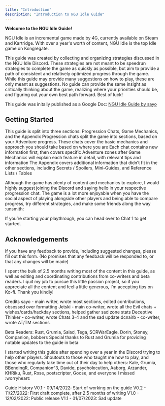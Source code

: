```yaml
---
title: "Introduction"
description: "Introduction to NGU Idle Guide"
---
```


**Welcome to the NGU Idle Guide!**

NGU Idle is an incremental game made by 4G, currently available on Steam and Kartridge. With over a year's worth of content, NGU Idle is the top Idle game on Kongregate.

This guide was created by collecting and organizing strategies discussed in the NGU Idle Discord. These strategies are not meant to be speedrun strategies to complete the game as quickly as possible, but aim to provide a path of consistent and relatively optimized progress through the game. While this guide may provide many suggestions on how to play, these are only meant as suggestions. No guide can provide the same insight as critically thinking about the game, realizing where your priorities should be, and figuring out your own best path forward. Best of luck!

This guide was initally published as a Google Doc: [NGU Idle Guide by sayo](https://docs.google.com/document/d/1N-tt-Zy4UTREHzduwtW6kT7XR73gbA9yNSlAkETdhZ0/edit?usp=sharing)

## Getting Started

This guide is split into three sections: Progression Chats, Game Mechanics, and the Appendix
Progression chats split the game into sections, based on your Adventure progress. These chats cover the basic mechanics and approach you should take based on where you are
Each chat contains new information first, then covers specific Adventure zones after
Game Mechanics will explain each feature in detail, with relevant tips and information
The Appendix covers additional information that didn’t fit in the other sections, including Secrets / Spoilers, Mini-Guides, and Reference Lists / Tables

Although the game has plenty of content and mechanics to explore, I would highly suggest joining the Discord and saying hello in your respective progression chat. The game is a lot more enjoyable when you have the social aspect of playing alongside other players and being able to compare progress, try different strategies, and make some friends along the way :unsmith:

If you’re starting your playthrough, you can head over to Chat 1 to get started.


## Acknowledgements

If you have any feedback to provide, including suggested changes, please fill out this form.
(No promises that any feedback will be responded to, or that any changes will be made)

I spent the bulk of 2.5 months writing most of the content in this guide, as well as editing and coordinating contributions from co-writers and beta readers. I quit my job to pursue this little passion project, so if you appreciate all the content and feel a little generous, I’m accepting tips on Ko-fi. Thank you kindly!


Credits
sayo - main writer, wrote most sections, edited contributions, obsessed over formatting
Jetski - main co-writer, wrote all the Evil chats + wishes/cards/hackday sections, helped gather sad zone stats
Deceptive Thinker - co-writer, wrote Chats 3-4 and the sad update
dcnairb - co-writer, wrote AT/TM sections

Beta Readers: Rust, Grumia, Salad, Tega, SCRWarEagle, Dorin, Stoney, Companion, bobbers
Special thanks to Rust and Grumia for providing notable updates to the guide in beta

I started writing this guide after spending over a year in the Discord trying to help other players.
Shoutouts to those who taught me how to play, and those who regularly take time out of their day to help others: Kale, Grumia, BBendingR, Companion^3, Davide, psycholocution, Aaborg, Arzander, KHRiku, Rust, Rose, postscripter, Goose, and everyone I missed :worryheart:


Guide History
V0.1 - 09/14/2022: Start of working on the guide
V0.2 - 11/27/2022: First draft complete, after 2.5 months of writing
V1.0 - 12/02/2022: Public release
V1.1 - 01/07/2023: Sad update

